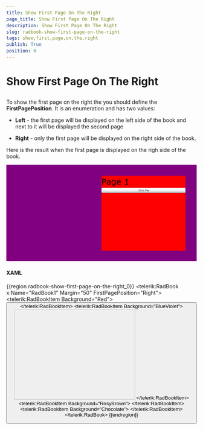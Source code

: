 ```yaml
---
title: Show First Page On The Right
page_title: Show First Page On The Right
description: Show First Page On The Right
slug: radbook-show-first-page-on-the-right
tags: show,first,page,on,the,right
publish: True
position: 0
---
```


# Show First Page On The Right



## 

To show the first page on the right the you should define the __FirstPagePosition__. It is an enumeration and has two values:

* __Left__ - the first page will be displayed on the left side of the book and next to it will be displayed the second page

* __Right__ - only the first page will be displayed on the right side of the book.

Here is the result when the first page is displayed on the righ side of the book.

![RadBook](images/book_step4.png)

#### __XAML__

{{region radbook-show-first-page-on-the-right_0}}
	<telerik:RadBook x:Name="RadBook1" 
	                    Margin="50"
	                    FirstPagePosition="Right">
	    <telerik:RadBookItem Background="Red">
	        <StackPanel>
	            <TextBlock FontSize="36" Text="Page 1" />
	            <Button Content="Click Me" />
	        </StackPanel>
	    </telerik:RadBookItem>
	    <telerik:RadBookItem Background="BlueViolet">
	        <StackPanel>
	            <TextBlock HorizontalAlignment="Right" 
	                        FontSize="36"
	                        Text="Page 2" />
	            <Image Width="320" 
	                    Height="240"
	                    Source="Koala.jpg" />
	        </StackPanel>
	    </telerik:RadBookItem>
	    <telerik:RadBookItem Background="RosyBrown">
	        <TextBlock FontSize="36" Text="Page 3" />
	    </telerik:RadBookItem>
	    <telerik:RadBookItem Background="Chocolate">
	        <TextBlock HorizontalAlignment="Right" 
	                    FontSize="36"
	                    Text="Page 4" />
	    </telerik:RadBookItem>
	</telerik:RadBook>
	{{endregion}}


